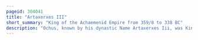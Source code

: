 ```yaml
---
pageid: 304041
title: "Artaxerxes III"
short_summary: "King of the Achaemenid Empire from 359/8 to 338 BC"
description: "Ochus, known by his dynastic Name Artaxerxes Iii, was King of Kings of the Achaemenid Empire from 359/58 to 338 Bc. He was the Son and Successor of Artaxerxes Ii and his Mother was Stateira."
---
```

